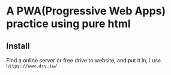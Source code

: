 # A PWA(Progressive Web Apps) practice using pure html

## Install
Find a online server or free drive to website,
and put it in, i use `https://www.drv.tw/`

